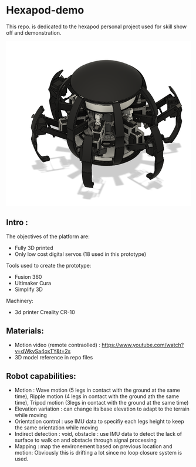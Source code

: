 # Hexapod-demo

This repo. is dedicated to the hexapod personal project used for skill show off and demonstration.

![alt text](https://github.com/xapha/Hexapod-demo/blob/main/hexapod%20full%20view.PNG "intro figure")

## Intro :

The objectives of the platform are:
- Fully 3D printed
- Only low cost digital servos (18 used in this prototype)

Tools used to create the prototype:
- Fusion 360
- Ultimaker Cura
- Simplify 3D

Machinery:
- 3d printer Creality CR-10

## Materials:

- Motion video (remote contraolled) : https://www.youtube.com/watch?v=dWkvSa4oxTY&t=2s
- 3D model reference in repo files

## Robot capabilities:
- Motion : Wave motion (5 legs in contact with the ground at the same time), Ripple motion (4 legs in contact with the ground ath the same time), Tripod motion (3legs in contact with the ground at the same time)
- Elevation variation : can change its base elevation to adapt to the terrain while moving
- Orientation control : use IMU data to specifiy each legs height to keep the same orientation while moving
- Indirect detection : void, obstacle : use IMU data to detect the lack of surface to walk on and obstacle through signal processing
- Mapping : map the environement based on previous location and motion: Obviously this is drifting a lot since no loop closure system is used.
